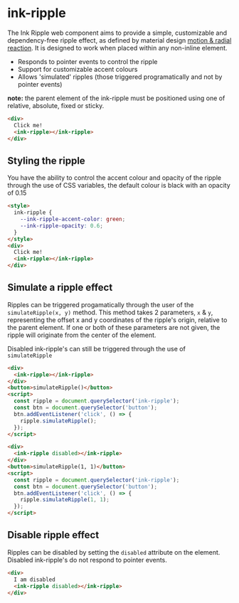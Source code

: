 # ink-ripple

The Ink Ripple web component aims to provide a simple, customizable and dependency-free ripple effect, as defined by material design [motion & radial reaction](https://material.io/guidelines/motion/choreography.html#choreography-radial-reaction). It is designed to work when placed within any non-inline element.

- Responds to pointer events to control the ripple
- Support for customizable accent colours
- Allows 'simulated' ripples (those triggered programatically and not by pointer events)

**note:** the parent element of the ink-ripple must be positioned using one of relative, absolute, fixed or sticky.

<!--
```
<custom-element-demo>
  <template>
    <link rel="stylesheet" href="demo/styles.css">
    <script src="../webcomponentsjs/webcomponents-lite.js"></script>
    <script src="ink-ripple.js"></script>
    <next-code-block></next-code-block>
  </template>
</custom-element-demo>
```
-->
```html
<div>
  Click me!
  <ink-ripple></ink-ripple>
</div>
```

## Styling the ripple

You have the ability to control the accent colour and opacity of the ripple through the use of CSS variables, the default colour is black with an opacity of 0.15

<!--
```
<custom-element-demo>
  <template>
    <link rel="stylesheet" href="demo/styles.css">
    <script src="../webcomponentsjs/webcomponents-lite.js"></script>
    <script src="ink-ripple.js"></script>
    <next-code-block></next-code-block>
  </template>
</custom-element-demo>
```
-->
```html
<style>
  ink-ripple {
    --ink-ripple-accent-color: green;
    --ink-ripple-opacity: 0.6;
  }
</style>
<div>
  Click me!
  <ink-ripple></ink-ripple>
</div>
```

## Simulate a ripple effect

Ripples can be triggered progamatically through the user of the `simulateRipple(x, y)` method. This method takes 2 parameters, `x` & `y`, representing the offset x and y coordinates of the ripple's origin, relative to the parent element. If one or both of these parameters are not given, the ripple will originate from the center of the element.

Disabled ink-ripple's can still be triggered through the use of `simulateRipple`

<!--
```
<custom-element-demo>
  <template>
    <link rel="stylesheet" href="demo/styles.css">
    <script src="../webcomponentsjs/webcomponents-lite.js"></script>
    <script src="ink-ripple.js"></script>
    <next-code-block></next-code-block>
  </template>
</custom-element-demo>
```
-->
```html
<div>
  <ink-ripple></ink-ripple>
</div>
<button>simulateRipple()</button>
<script>
  const ripple = document.querySelector('ink-ripple');
  const btn = document.querySelector('button');
  btn.addEventListener('click', () => {
    ripple.simulateRipple();
  });
</script>
```

<!--
```
<custom-element-demo>
  <template>
    <link rel="stylesheet" href="demo/styles.css">
    <script src="../webcomponentsjs/webcomponents-lite.js"></script>
    <script src="ink-ripple.js"></script>
    <next-code-block></next-code-block>
  </template>
</custom-element-demo>
```
-->
```html
<div>
  <ink-ripple disabled></ink-ripple>
</div>
<button>simulateRipple(1, 1)</button>
<script>
  const ripple = document.querySelector('ink-ripple');
  const btn = document.querySelector('button');
  btn.addEventListener('click', () => {
    ripple.simulateRipple(1, 1);
  });
</script>
```

## Disable ripple effect

Ripples can be disabled by setting the `disabled` attribute on the element. Disabled ink-ripple's do not respond to pointer events.

<!--
```
<custom-element-demo>
  <template>
    <link rel="stylesheet" href="demo/styles.css">
    <script src="../webcomponentsjs/webcomponents-lite.js"></script>
    <script src="ink-ripple.js"></script>
    <next-code-block></next-code-block>
  </template>
</custom-element-demo>
```
-->
```html
<div>
  I am disabled
  <ink-ripple disabled></ink-ripple>
</div>
```